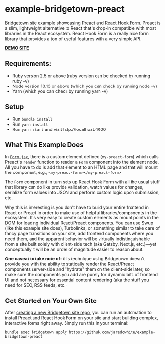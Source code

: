 # example-bridgetown-preact

[Bridgetown](https://www.bridgetownrb.com) site example showcasing [Preact](https://preactjs.com) and [React Hook Form](https://react-hook-form.com/). Preact is a slim, lightweight alternative to React that's drop-in compatible with most libraries in the React ecosystem. React Hook Form is a really nice form library that provides a ton of useful features with a very simple API.

**[DEMO SITE](https://example-bridgetown-preact.vercel.app)**

## Requirements:

* Ruby version 2.5 or above (ruby version can be checked by running ruby -v)
* Node version 10.13 or above (which you can check by running node -v)
* Yarn (which you can check by running yarn -v)

## Setup

* Run `bundle install`
* Run `yarn install`
* Run `yarn start` and visit http://localhost:4000

## What This Example Does

In [`Form.jsx`](https://github.com/jaredcwhite/example-bridgetown-preact/blob/master/frontend/javascript/Form.jsx), there is a custom element defined (`my-preact-form`) which calls Preact's `render` function to render a `Form` component into the element node. All you have to do is add that element to an HTML page and that will mount the component, e.g., `<my-preact-form></my-preact-form>`

The `Form` component in turn sets up React Hook Form with all the usual stuff that library can do like provide validation, watch values for changes, serialize form values into JSON and perform custom logic upon submission, etc.

Why this is interesting is you don't have to build your entire frontend in React or Preact in order to make use of helpful libraries/components in the ecosystem. It's very easy to create custom elements as mount points in the DOM for loading individual React/Preact components. You can use Swup (like this example site does), Turbolinks, or something similar to take care of fancy page transitions on your site, add frontend components where you need them, and the apparent behavior will be virtually indistinguishable from a site built solely with client-side tech (aka Gatsby, Next.js, etc.)—yet conceptually it will be an order of magnitude easier to reason about.

**One caveat to take note of:** this technique using Bridgetown doesn't provide you with the ability to statically render the React/Preact components server-side and "hydrate" them on the client-side later, so make sure the components you add are purely for dynamic bits of frontend UI and not necessary for essential content rendering (aka the stuff you need for SEO, RSS feeds, etc.)

## Get Started on Your Own Site

After [creating a new Bridgetown site repo](https://www.bridgetownrb.com/docs/), you can run an automation to install Preact and React Hook Form on your site and start building complex, interactive forms right away. Simply run this in your terminal:

```
bundle exec bridgetown apply https://github.com/jaredcwhite/example-bridgetown-preact
```
